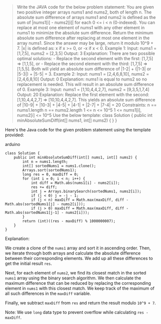 > Write the JAVA code for the below problem statement: You are given two positive integer arrays nums1 and nums2, both of length n. The absolute sum difference of arrays nums1 and nums2 is defined as the sum of |nums1\[i\] - nums2\[i\]| for each 0 <= i < n (0-indexed). You can replace at most one element of nums1 with any other element in nums1 to minimize the absolute sum difference. Return the minimum absolute sum difference after replacing at most one element in the array nums1. Since the answer may be large, return it modulo 10^9 + 7. |x| is defined as: x if x >= 0, or -x if x < 0. Example 1: Input: nums1 = \[1,7,5\], nums2 = \[2,3,5\] Output: 3 Explanation: There are two possible optimal solutions: - Replace the second element with the first: \[1,7,5\] => \[1,1,5\], or - Replace the second element with the third: \[1,7,5\] => \[1,5,5\]. Both will yield an absolute sum difference of |1-2| + (|1-3| or |5-3|) + |5-5| = 3. Example 2: Input: nums1 = \[2,4,6,8,10\], nums2 = \[2,4,6,8,10\] Output: 0 Explanation: nums1 is equal to nums2 so no replacement is needed. This will result in an absolute sum difference of 0. Example 3: Input: nums1 = \[1,10,4,4,2,7\], nums2 = \[9,3,5,1,7,4\] Output: 20 Explanation: Replace the first element with the second: \[1,10,4,4,2,7\] => \[10,10,4,4,2,7\]. This yields an absolute sum difference of |10-9| + |10-3| + |4-5| + |4-1| + |2-7| + |7-4| = 20 Constraints: n == nums1.length n == nums2.length 1 <= n <= 10^5 1 <= nums1\[i\], nums2\[i\] <= 10^5 Use the below template: class Solution { public int minAbsoluteSumDiff(int\[\] nums1, int\[\] nums2) { } }

Here's the Java code for the given problem statement using the template provided:

arduino

```arduino
class Solution {
    public int minAbsoluteSumDiff(int[] nums1, int[] nums2) {
        int n = nums1.length;
        int[] sortedNums1 = nums1.clone();
        Arrays.sort(sortedNums1);
        long res = 0, maxDiff = 0;
        for (int i = 0; i < n; i++) {
            int diff = Math.abs(nums1[i] - nums2[i]);
            res += diff;
            int j = Arrays.binarySearch(sortedNums1, nums2[i]);
            if (j < 0) j = -j - 1;
            if (j < n) maxDiff = Math.max(maxDiff, diff - Math.abs(sortedNums1[j] - nums2[i]));
            if (j > 0) maxDiff = Math.max(maxDiff, diff - Math.abs(sortedNums1[j-1] - nums2[i]));
        }
        return (int)((res - maxDiff) % 1000000007);
    }
}
```

Explanation:

We create a clone of the `nums1` array and sort it in ascending order. Then, we iterate through both arrays and calculate the absolute difference between their corresponding elements. We add up all these differences to get the initial result `res`.

Next, for each element of `nums2`, we find its closest match in the sorted `nums1` array using the binary search algorithm. We then calculate the maximum difference that can be reduced by replacing the corresponding element in `nums1` with this closest match. We keep track of the maximum of all such differences in the `maxDiff` variable.

Finally, we subtract `maxDiff` from `res` and return the result modulo `10^9 + 7`.

Note: We use `long` data type to prevent overflow while calculating `res - maxDiff`.